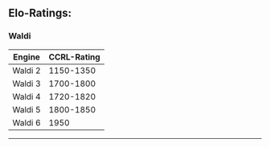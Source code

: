 

## Elo-Ratings:


### Waldi

Engine  | CCRL-Rating
------------- | -------------
Waldi 2  | 1150-1350
Waldi 3  | 1700-1800
Waldi 4  | 1720-1820
Waldi 5  | 1800-1850  
Waldi 6  | 1950




----
